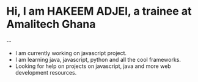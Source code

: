 # Hi, I am HAKEEM ADJEI, a trainee at Amalitech Ghana

--
- I am currently working on javascript project.
- I am learning java, javascript, python and all the cool frameworks.
- Looking for help on projects on javascript, java and more web development resources.
